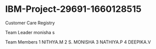 # IBM-Project-29691-1660128515
Customer Care Registry


Team Leader
monisha s


Team Members
1 NITHYA.M
2 S. MONISHA
3 NATHIYA.P
4 DEEPIKA.V

